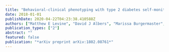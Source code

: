 ```yaml
---
title: "Behavioral-clinical phenotyping with type 2 diabetes self-monitoring data"
date: 2018-01-01
publishDate: 2020-04-22T04:23:38.410588Z
authors: ["Matthew E Levine", "David J Albers", "Marissa Burgermaster", "Patricia G Davidson", "Arlene M Smaldone", "Lena Mamykina"]
publication_types: ["2"]
abstract: ""
featured: false
publication: "*arXiv preprint arXiv:1802.08761*"
---
```


